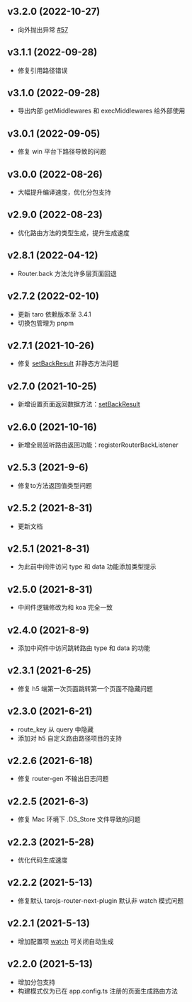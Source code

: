 ## v3.2.0 (2022-10-27)
- 向外抛出异常 [#57](https://github.com/lblblong/tarojs-router-next/issues/57)

## v3.1.1 (2022-09-28)
- 修复引用路径错误

## v3.1.0 (2022-09-28)
- 导出内部 getMiddlewares 和 execMiddlewares 给外部使用

## v3.0.1 (2022-09-05)
- 修复 win 平台下路径导致的问题

## v3.0.0 (2022-08-26)
- 大幅提升编译速度，优化分包支持

## v2.9.0 (2022-08-23)
- 优化路由方法的类型生成，提升生成速度

## v2.8.1 (2022-04-12)
- Router.back 方法允许多层页面回退

## v2.7.2 (2022-02-10)
- 更新 taro 依赖版本至 3.4.1
- 切换包管理为 pnpm

## v2.7.1 (2021-10-26)
- 修复 [setBackResult](http://lblblib.gitee.io/tarojs-router-next/api/router#setbackresult-result-any-) 非静态方法问题

## v2.7.0 (2021-10-25)
- 新增设置页面返回数据方法：[setBackResult](http://lblblib.gitee.io/tarojs-router-next/api/router#setbackresult-result-any-)

## v2.6.0 (2021-10-16)
- 新增全局监听路由返回功能：registerRouterBackListener

## v2.5.3 (2021-9-6)
- 修复to方法返回值类型问题

## v2.5.2 (2021-8-31)

- 更新文档

## v2.5.1 (2021-8-31)

- 为此前中间件访问 type 和 data 功能添加类型提示

## v2.5.0 (2021-8-31)

- 中间件逻辑修改为和 koa 完全一致

## v2.4.0 (2021-8-9)

- 添加中间件中访问跳转路由 type 和 data 的功能

## v2.3.1 (2021-6-25)

- 修复 h5 端第一次页面跳转第一个页面不隐藏问题

## v2.3.0 (2021-6-21)

- route_key 从 query 中隐藏
- 添加对 h5 自定义路由路径项目的支持

## v2.2.6 (2021-6-18)

- 修复 router-gen 不输出日志问题

## v2.2.5 (2021-6-3)

- 修复 Mac 环境下 .DS_Store 文件导致的问题

## v2.2.3 (2021-5-28)

- 优化代码生成速度

## v2.2.2 (2021-5-13)

- 修复默认 tarojs-router-next-plugin 默认非 watch 模式问题

## v2.2.1 (2021-5-13)

- 增加配置项 [watch](http://lblblib.gitee.io/tarojs-router-next/guide/quike/config#%E5%85%B3%E9%97%AD%E8%87%AA%E5%8A%A8%E7%94%9F%E6%88%90-routerto) 可关闭自动生成

## v2.2.0 (2021-5-13)

- 增加分包支持
- 构建模式仅为已在 app.config.ts 注册的页面生成路由方法

